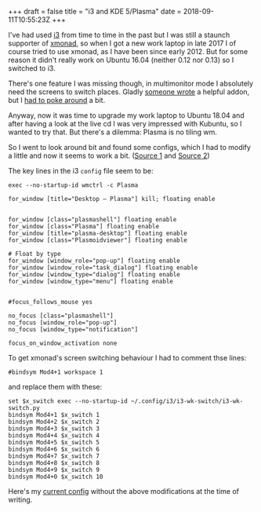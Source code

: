 +++
draft = false
title = "i3 and KDE 5/Plasma"
date = 2018-09-11T10:55:23Z
+++

I've had used [i3](https://i3wm.org) from time to time in the past but I was
still a staunch supporter of [xmonad](https://xmonad.org), so when I got a new
work laptop in late 2017 I of course tried to use xmonad, as I have been since
early 2012. But for some reason it didn't really work on Ubuntu 16.04 (neither
0.12 nor 0.13) so I switched to i3.

There's one feature I was missing though, in multimonitor mode I absolutely
need the screens to switch places. Gladly
[someone wrote](https://github.com/tmfink/i3-wk-switch) a helpful addon, but I
[had to poke around](https://github.com/winks/i3-wk-switch) a bit.

Anyway, now it was time to upgrade my work laptop to Ubuntu 18.04 and after
having a look at the live cd I was very impressed with Kubuntu, so I wanted to
try that. But there's a dilemma: Plasma is no tiling wm.

So I went to look around bit and found some configs, which I had to modify a
little and now it seems to work a bit.
([Source 1](https://github.com/avivace/dotfiles/blob/0394a615573b4cad5dcf717366da530a80fe3b6d/i3/.config/i3/config)
and [Source 2](https://github.com/nightsh/i3-plasma))

The key lines in the i3 `config` file seem to be:

```
exec --no-startup-id wmctrl -c Plasma

for_window [title="Desktop — Plasma"] kill; floating enable


for_window [class="plasmashell"] floating enable
for_window [class="Plasma"] floating enable
for_window [title="plasma-desktop"] floating enable
for_window [class="Plasmoidviewer"] floating enable

# Float by type
for_window [window_role="pop-up"] floating enable
for_window [window_role="task_dialog"] floating enable
for_window [window_type="dialog"] floating enable
for_window [window_type="menu"] floating enable


#focus_follows_mouse yes

no_focus [class="plasmashell"]
no_focus [window_role="pop-up"]
no_focus [window_type="notification"]

focus_on_window_activation none
```

To get xmonad's screen switching behaviour I had to comment thse lines:

```
#bindsym Mod4+1 workspace 1
```

and replace them with these:

```
set $x_switch exec --no-startup-id ~/.config/i3/i3-wk-switch/i3-wk-switch.py
bindsym Mod4+1 $x_switch 1
bindsym Mod4+2 $x_switch 2
bindsym Mod4+3 $x_switch 3
bindsym Mod4+4 $x_switch 4
bindsym Mod4+5 $x_switch 5
bindsym Mod4+6 $x_switch 6
bindsym Mod4+7 $x_switch 7
bindsym Mod4+8 $x_switch 8
bindsym Mod4+9 $x_switch 9
bindsym Mod4+0 $x_switch 10
```


Here's my [current config](https://github.com/winks/dotfiles/blob/ce0ffc653007efa8b2aad16368b92cb6542bc3a8/i3/config)
without the above modifications at the time of writing.
